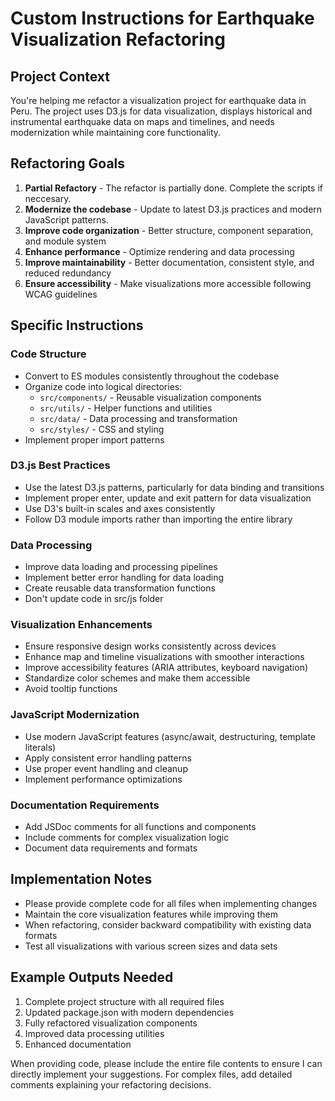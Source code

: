 # Custom Instructions for Earthquake Visualization Refactoring

## Project Context
You're helping me refactor a visualization project for earthquake data in Peru. The project uses D3.js for data visualization, displays historical and instrumental earthquake data on maps and timelines, and needs modernization while maintaining core functionality.

## Refactoring Goals
1. **Partial Refactory** - The refactor is partially done. Complete the scripts if neccesary. 
2. **Modernize the codebase** - Update to latest D3.js practices and modern JavaScript patterns.
3. **Improve code organization** - Better structure, component separation, and module system
4. **Enhance performance** - Optimize rendering and data processing
5. **Improve maintainability** - Better documentation, consistent style, and reduced redundancy
6. **Ensure accessibility** - Make visualizations more accessible following WCAG guidelines

## Specific Instructions

### Code Structure
- Convert to ES modules consistently throughout the codebase
- Organize code into logical directories:
  * `src/components/` - Reusable visualization components
  * `src/utils/` - Helper functions and utilities
  * `src/data/` - Data processing and transformation
  * `src/styles/` - CSS and styling
- Implement proper import patterns

### D3.js Best Practices
- Use the latest D3.js patterns, particularly for data binding and transitions
- Implement proper enter, update and exit pattern for data visualization
- Use D3's built-in scales and axes consistently
- Follow D3 module imports rather than importing the entire library

### Data Processing
- Improve data loading and processing pipelines
- Implement better error handling for data loading
- Create reusable data transformation functions
- Don't update code in src/js folder

### Visualization Enhancements
- Ensure responsive design works consistently across devices
- Enhance map and timeline visualizations with smoother interactions
- Improve accessibility features (ARIA attributes, keyboard navigation)
- Standardize color schemes and make them accessible
- Avoid tooltip functions

### JavaScript Modernization
- Use modern JavaScript features (async/await, destructuring, template literals)
- Apply consistent error handling patterns
- Use proper event handling and cleanup
- Implement performance optimizations

### Documentation Requirements
- Add JSDoc comments for all functions and components
- Include comments for complex visualization logic
- Document data requirements and formats

## Implementation Notes
- Please provide complete code for all files when implementing changes
- Maintain the core visualization features while improving them
- When refactoring, consider backward compatibility with existing data formats
- Test all visualizations with various screen sizes and data sets

## Example Outputs Needed
1. Complete project structure with all required files
2. Updated package.json with modern dependencies
3. Fully refactored visualization components
4. Improved data processing utilities
5. Enhanced documentation

When providing code, please include the entire file contents to ensure I can directly implement your suggestions. For complex files, add detailed comments explaining your refactoring decisions.
